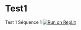 # Test1
Test 1 Séquence 1
[![Run on Repl.it](https://repl.it/badge/github/Axeaile/Test1)](https://repl.it/github/Axeaile/Test1)